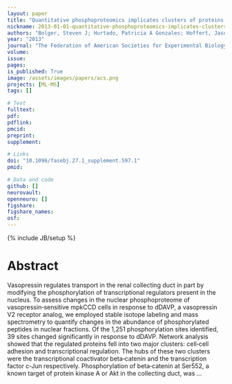 ```yaml
---
layout: paper
title: "Quantitative phosphoproteomics implicates clusters of proteins involved in cell‐cell adhesion and transcriptional regulation in the vasopressin signaling network"
nickname: 2013-01-01-quantitative-phosphoproteomics-implicates-clusters-of-proteins-involved-in-cell‐cell-adhesion-and-transcriptional-regulation-in-the-vasopressin-signaling-network
authors: "Bolger, Steven J; Hurtado, Patricia A Gonzales; Hoffert, Jason D; Saeed, Fahad; Pisitkun, Trairak; Knepper, Mark A; "
year: "2013"
journal: "The Federation of American Societies for Experimental Biology"
volume: 
issue:
pages: 
is_published: True
image: /assets/images/papers/acs.png
projects: [ML-MS]
tags: []

# Text
fulltext:
pdf:
pdflink:
pmcid:
preprint: 
supplement:

# Links
doi: "10.1096/fasebj.27.1_supplement.597.1"
pmid:

# Data and code
github: []
neurovault:
openneuro: []
figshare:
figshare_names:
osf:
---
```

{% include JB/setup %}

# Abstract

Vasopressin regulates transport in the renal collecting duct in part by modifying the phosphorylation of transcriptional regulators present in the nucleus. To assess changes in the nuclear phosphoproteome of vasopressin‐sensitive mpkCCD cells in response to dDAVP, a vasopressin V2 receptor analog, we employed stable isotope labeling and mass spectrometry to quantify changes in the abundance of phosphorylated peptides in nuclear fractions. Of the 1,251 phosphorylation sites identified, 39 sites changed significantly in response to dDAVP. Network analysis showed that the regulated proteins fell into two major clusters: cell‐cell adhesion and transcriptional regulation. The hubs of these two clusters were the transcriptional coactivator beta‐catenin and the transcription factor c‐Jun respectively. Phosphorylation of beta‐catenin at Ser552, a known target of protein kinase A or Akt in the collecting duct, was …
